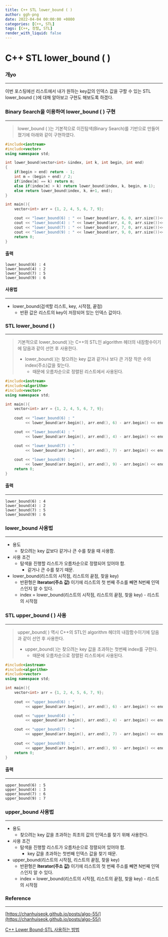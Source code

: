 ```yaml
---
title: C++ STL lower_bound ( ) 
author: ggh-png
date: 2022-04-04 00:00:00 +0800
categories: [C++, STL]
tags: [C++, 정렬, STL]
render_with_liquid: false
---
```



# C++ STL lower_bound ( )

### 개yo

---

이번 포스팅에선 리스트에서 내가 원하는 key값의 인덱스 값을 구할 수 있는 STL lower_bound ( )에 대해 알아보고 구현도 해보도록 하겠다. 

### Binary Search을 이용하여 lower_bound ( ) 구현

---

> lower_bound ( )는 기본적으로 이진탐색(Binary Search)를 기반으로 만들어졌기에 아래와 같이 구현하였다.
> 

```cpp
#include<iostream>
#include<vector>
using namespace std;

int lower_bound(vector<int> &index, int k, int begin, int end)
{
    if(begin > end) return - 1;
    int m = (begin + end) / 2;
    if(index[m] == k) return m;
    else if(index[m] > k) return lower_bound(index, k, begin, m-1);
    else return lower_bound(index, k, m+1, end);
}

int main(){
    vector<int> arr = {1, 2, 4, 5, 6, 7, 9};

    cout << "lower_bound(6) : " << lower_bound(arr, 6, 0, arr.size())<< endl;
    cout << "lower_bound(4) : " << lower_bound(arr, 4, 0, arr.size())<< endl;
    cout << "lower_bound(7) : " << lower_bound(arr, 7, 0, arr.size())<< endl;
    cout << "lower_bound(9) : " << lower_bound(arr, 9, 0, arr.size())<< endl;
    return 0;
}
```

#### 출력 

```
lower_bound(6) : 4
lower_bound(4) : 2
lower_bound(7) : 5
lower_bound(9) : 6
```

#### 사용법 

---

- lower_bound(검색할 리스트, key, 시작점, 끝점)
    - 반환 값은 리스트의 key이 저장되어 있는 인덱스 값이다.
    

### STL lower_bound ( )

---

> 기본적으로 lower_bound( )는 C++의 STL인 algorithm 헤더의 내잠함수이기에 담음과 같이 선언 후 사용한다.
> 
> - lower_bound( )는 찾으려는 key 값과 같거나 보다 큰 가장 작은 수의 index(주소)값을 찾는다.
>     - 때문에 오름차순으로 정렬된 리스트에서 사용된다.

```cpp
#include<iostream>
#include<algorithm>
#include<vector>
using namespace std;

int main(){
    vector<int> arr = {1, 2, 4, 5, 6, 7, 9};
 
    cout << "lower_bound(6) : " 
         << lower_bound(arr.begin(), arr.end(), 6) - arr.begin() << endl;

    cout << "lower_bound(4) : " 
         << lower_bound(arr.begin(), arr.end(), 4) - arr.begin() << endl;

    cout << "lower_bound(7) : " 
         << lower_bound(arr.begin(), arr.end(), 7) - arr.begin() << endl;
         
    cout << "lower_bound(9) : " 
         << lower_bound(arr.begin(), arr.end(), 9) - arr.begin() << endl;
    return 0;
}
```

#### 출력 

---

```
lower_bound(6) : 4
lower_bound(4) : 2
lower_bound(7) : 5
lower_bound(9) : 6
```

### lower_bound 사용법

---

- 용도
    - 찾으려는 key 값보다 같거나 큰 수를 찾을 때 사용함.
- 사용 조건
    - 탐색을 진행할 리스트가 오름차순으로 정렬되어 있어야 함.
        - 같거나 큰 수를 찾기 때문.
- lower_bound(리스트의 시작점, 리스트의 끝점, 찾을 key)
    - 반환형은 **Iterator(주소 값)** 이기에 리스트의 첫 번째 주소를 빼면 N번째 인덱스인지 알 수 있다.
    - index = lower_bound(리스트의 시작점, 리스트의 끝점, 찾을 key) - 리스트의 시작점
    

### STL upper_bound ( ) 사용

---

> upper_bound( ) 역시 C++의 STL인 algorithm 헤더의 내잠함수이기에 담음과 같이 선언 후 사용한다.
> 
> - upper_bound( )는 찾으려는 key 값을 초과하는 첫번째 index를 구한다.
>     - 때문에 오름차순으로 정렬된 리스트에서 사용된다.

```cpp
#include<iostream>
#include<algorithm>
#include<vector>
using namespace std;

int main(){
    vector<int> arr = {1, 2, 4, 5, 6, 7, 9};
 
    cout << "upper_bound(6) : " 
         << upper_bound(arr.begin(), arr.end(), 6) - arr.begin() << endl;

    cout << "upper_bound(4) : " 
         << upper_bound(arr.begin(), arr.end(), 4) - arr.begin() << endl;

    cout << "upper_bound(7) : " 
         << upper_bound(arr.begin(), arr.end(), 7) - arr.begin() << endl;
         
    cout << "upper_bound(9) : " 
         << upper_bound(arr.begin(), arr.end(), 9) - arr.begin() << endl;
    return 0;
}
```

#### 출력 

---

```
upper_bound(6) : 5
upper_bound(4) : 3
upper_bound(7) : 6
upper_bound(9) : 7
```

### upper_bound 사용법

---

- 용도
    - 찾으려는 key 값을 초과하는 최초의 값의 인덱스를 찾기 위해 사용한다.
- 사용 조건
    - 탐색을 진행할 리스트가 오름차순으로 정렬되어 있어야 함.
        - key 값을 초과하는 첫번째 인덱스 값을 찾기 때문.
- upper_bound(리스트의 시작점, 리스트의 끝점, 찾을 key)
    - 반환형은 **Iterator(주소 값)** 이기에 리스트의 첫 번째 주소를 빼면 N번째 인덱스인지 알 수 있다.
    - index = lower_bound(리스트의 시작점, 리스트의 끝점, 찾을 key) - 리스트의 시작점
    

### **Reference**

---

[https://chanhuiseok.github.io/posts/algo-55/](https://chanhuiseok.github.io/posts/algo-55/)

[C++ Lower Bound-STL 사용하는 방법](https://inpages.tistory.com/136)